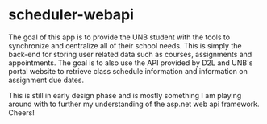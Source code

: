 # scheduler-webapi

The goal of this app is to provide the UNB student with the tools to synchronize and centralize all of their school needs. This is simply the back-end for storing user related data such as courses, assignments and appointments. The goal is to also use the API provided by D2L and UNB's portal website to retrieve class schedule information and information on assignment due dates.

This is still in early design phase and is mostly something I am playing around with to further my understanding of the asp.net web api framework. Cheers!
